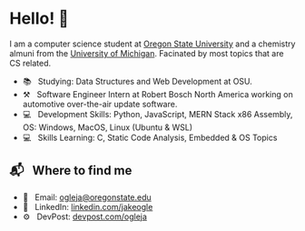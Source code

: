 # Hello! 👋

I am a computer science student at [Oregon State University](https://eecs.oregonstate.edu/) and a chemistry almuni from the [University of Michigan](https://umich.edu/). Facinated by most topics that are CS related.

* 📚 &nbsp; Studying: Data Structures and Web Development at OSU.
* ⚒ &nbsp; Software Engineer Intern at Robert Bosch North America working on automotive over-the-air update software.
* 💻 &nbsp; Development Skills: Python, JavaScript, MERN Stack x86 Assembly, OS: Windows, MacOS, Linux (Ubuntu & WSL)
* 💻 &nbsp; Skills Learning: C, Static Code Analysis, Embedded & OS Topics

## 📬 &nbsp; Where to find me
* 📧  &nbsp; Email: ogleja@oregonstate.edu
* 🤝 &nbsp; LinkedIn: [linkedin.com/jakeogle](https://www.linkedin.com/in/jakeogle/)
* ⚙ &nbsp; DevPost: [devpost.com/ogleja](https://devpost.com/ogleja?ref_content=user-portfolio&ref_feature=portfolio&ref_medium=global-nav)
